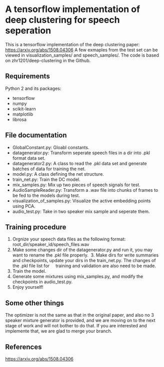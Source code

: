 # A tensorflow implementation of deep clustering for speech seperation
This is a tensorflow implementation of the deep clustering paper: https://arxiv.org/abs/1508.04306
A few exmaples from the test set can be viewed in visualization_samples/ and
speech_samples/. The code is based on zhr1201/deep-clustering in the Github.

## Requirements
Python 2 and its packages:
  * tensorflow
  * numpy
  * scikit-learn
  * matplotlib
  * librosa
  
## File documentation
  * GlobalConstant.py: Gloabl constants.
  * datagenerator.py: Transform seperate speech files in a dir into .pkl format data set.
  * datagenerator2.py: A class to read the .pkl data set and generate batches of data for training the net.
  * model.py: A class defining the net structure.
  * train_net.py: Train the DC model.
  * mix_samples.py: Mix up two pieces of speech signals for test.
  * AudioSampleReader.py: Transform a .wav file into chunks of frames to be fed to the models during test.
  * visualization_of_samples.py: Visualize the active embedding points using PCA.
  * audio_test.py: Take in two speaker mix sample and seperate them.
  
## Training procedure
  1. Orgnize your speech data files as the following format:
      root_dir/speaker_id/speech_files.wav
  2. Make some changes dir of the datagenerator.py and run it, you may want to rename the .pkl file properly.
  3. Make dirs for write summaries and checkpoints, update your dirs in the train_net.py. The changes of the .pkl file list for      training and validation are also need to be made.
  4. Train the model.
  5. Generate some mixtures using mix_samples.py, and modify the checkpoints in audio_test.py.
  6. Enjoy yourself!
  
## Some other things
  The optimizer is not the same as that in the original paper, and also no 3 speaker mixture generator is provided, and we are moving on to the next stage of work and will not bother to do that. If you are interested and implemente that, we are glad to merge your branch.

## References
  https://arxiv.org/abs/1508.04306
  
